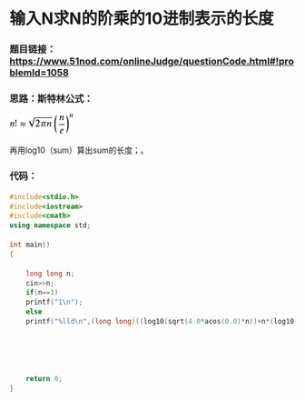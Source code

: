# 输入N求N的阶乘的10进制表示的长度 

### 题目链接：https://www.51nod.com/onlineJudge/questionCode.html#!problemId=1058

### 思路：斯特林公式：



![img](斯特林公式.jpg)  

再用log10（sum）算出sum的长度；。

### 代码：

```c++
#include<stdio.h>
#include<iostream>
#include<cmath>
using namespace std;

int main()
{

	long long n;
	cin>>n;
	if(n==1)
	printf("1\n");
	else
	printf("%lld\n",(long long)((log10(sqrt(4.0*acos(0.0)*n))+n*(log10(n)-log10(exp(1.0))))+1));

	
	 
	

	return 0;
}
```

